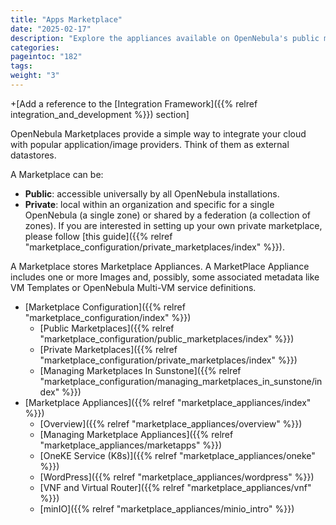 ```yaml
---
title: "Apps Marketplace"
date: "2025-02-17"
description: "Explore the appliances available on OpenNebula's public marketplace, and how to access, create and manage private marketplaces"
categories:
pageintoc: "182"
tags:
weight: "3"
---
```


<a id="apps-marketplace"></a>

<!--# Apps-marketplace -->

+[Add a reference to the [Integration Framework]({{% relref integration_and_development %}}) section]

OpenNebula Marketplaces provide a simple way to integrate your cloud with popular application/image providers. Think of them as external datastores.

A Marketplace can be:

* **Public**: accessible universally by all OpenNebula installations.
* **Private**: local within an organization and specific for a single OpenNebula (a single zone) or shared by a federation (a collection of zones). If you are   interested in setting up your own private marketplace, please follow [this guide]({{% relref "marketplace_configuration/private_marketplaces/index" %}}).

A Marketplace stores Marketplace Appliances. A MarketPlace Appliance includes one or more Images and, possibly, some associated metadata like VM Templates or    OpenNebula Multi-VM service definitions.

* [Marketplace Configuration]({{% relref "marketplace_configuration/index" %}})
  * [Public Marketplaces]({{% relref "marketplace_configuration/public_marketplaces/index" %}})
  * [Private Marketplaces]({{% relref "marketplace_configuration/private_marketplaces/index" %}})
  * [Managing Marketplaces In Sunstone]({{% relref "marketplace_configuration/managing_marketplaces_in_sunstone/index" %}})
* [Marketplace Appliances]({{% relref "marketplace_appliances/index" %}})
  * [Overview]({{% relref "marketplace_appliances/overview" %}})
  * [Managing Marketplace Appliances]({{% relref "marketplace_appliances/marketapps" %}})
  * [OneKE Service (K8s)]({{% relref "marketplace_appliances/oneke" %}})
  * [WordPress]({{% relref "marketplace_appliances/wordpress" %}})
  * [VNF and Virtual Router]({{% relref "marketplace_appliances/vnf" %}})
  * [minIO]({{% relref "marketplace_appliances/minio_intro" %}})
